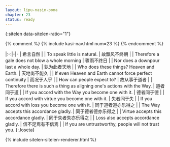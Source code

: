 ```yaml
---
layout: lipu-nasin-pona
chapter: 23
status: ready
---
```


{:sitelen data-sitelen-ratio="1"}

{% comment %}
{% include kasi-nav.html num=23 %}
{% endcomment %}

|:-:|-|-
| 希言自然                 |  | To speak little is natural.
| 故飘风不终朝             |  | Therefore a gale does not blow a whole morning
| 骤雨不终日               |  | Nor does a downpour last a whole day.
| 孰为此者<wbr/>天地       |  | Who does these things? Heaven and Earth.
| 天地尚不能久             |  | If even Heaven and Earth cannot force perfect continuity
| 而况于人乎               |  | How can people expect to?
| 故从事于道者             |  | Therefore there is such a thing as aligning one's actions with the Way.
| 道者<wbr/>同于道         |  | If you accord with the Way you become one with it.
| 德者<wbr/>同于德         |  | If you accord with virtue you become one with it.
| 失者<wbr/>同于失         |  | If you accord with loss you become one with it.
| 同于道者<wbr/>道亦乐得之 |  | The Way accepts this accordance gladly.
| 同于德者<wbr/>德亦乐得之 |  | Virtue accepts this accordance gladly.
| 同于失者<wbr/>失亦乐得之 |  | Loss also accepts accordance gladly.
| 信不足<wbr/>焉有不信焉   |  | If you are untrustworthy, people will not trust you.
{:.loseta}

{% include sitelen-sitelen-renderer.html %}

